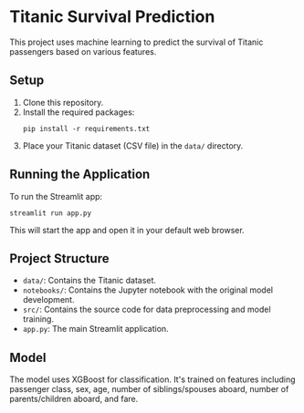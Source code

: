 # Titanic Survival Prediction

This project uses machine learning to predict the survival of Titanic passengers based on various features.

## Setup

1. Clone this repository.
2. Install the required packages:
   ```
   pip install -r requirements.txt
   ```
3. Place your Titanic dataset (CSV file) in the `data/` directory.

## Running the Application

To run the Streamlit app:

```
streamlit run app.py
```

This will start the app and open it in your default web browser.

## Project Structure

- `data/`: Contains the Titanic dataset.
- `notebooks/`: Contains the Jupyter notebook with the original model development.
- `src/`: Contains the source code for data preprocessing and model training.
- `app.py`: The main Streamlit application.

## Model

The model uses XGBoost for classification. It's trained on features including passenger class, sex, age, number of siblings/spouses aboard, number of parents/children aboard, and fare.